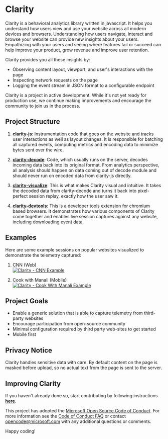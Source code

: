 # Clarity
Clarity is a behavioral analytics library written in javascript. It helps you understand how users view and use your website across all modern devices and browsers. Understanding how users navigate, interact and browse your website can provide new insights about your users. Empathizing with your users and seeing where features fail or succeed can help improve your product, grow revenue and improve user retention.

Clarity provides you all these insights by:
* Observing content layout, viewport, and user's interactions with the page
* Inspecting network requests on the page
* Logging the event stream in JSON format to a configurable endpoint

Clarity is a project in active development. While it's not yet ready for production use, we continue making improvements and encourage the community to join us in the process.

## Project Structure
1. **[clarity-js](https://github.com/microsoft/clarity/tree/master/packages/clarity-js)**: Instrumentation code that goes on the website and tracks user interactions as well as layout changes. It is responsible for batching all captured events, computing metrics and encoding data to minimize bytes sent over the wire.

2. **[clarity-decode](https://github.com/microsoft/clarity/tree/master/packages/clarity-decode)**: Code, which usually runs on the server, decodes incoming data back into its original format. From analytics perspective, all analysis should happen on data coming out of decode module and should never run on encoded data from clarity-js directly.

3. **[clarity-visualize](https://github.com/microsoft/clarity/tree/master/packages/clarity-visualize)**: This is what makes Clarity visual and intuitive. It takes the decoded data from clarity-decode and turns it back into pixel-perfect session replay, exactly how the user saw it.

4. **[clarity-devtools](https://github.com/microsoft/clarity/tree/master/packages/clarity-devtools)**: This is a developer tools extension for chromium based browsers. It demonstrates how various components of Clarity come together and enables live session captures against any website, including downloading event data.

## Examples
Here are some example sessions on popular websites visualized to demonstrate the telemetry captured:
1. CNN (Web)
</br><a href="https://thumbs.gfycat.com/AggressiveLankyAbyssiniangroundhornbill-size_restricted.gif"><img src="https://thumbs.gfycat.com/AggressiveLankyAbyssiniangroundhornbill-size_restricted.gif" title="Clarity - CNN Example"/></a>

2. Cook with Manali (Mobile)
</br><a href="https://thumbs.gfycat.com/CoolDependableAdamsstaghornedbeetle-size_restricted.gif"><img src="https://thumbs.gfycat.com/CoolDependableAdamsstaghornedbeetle-size_restricted.gif" title="Clarity - Cook With Manali Example"/></a> 

## Project Goals
* Enable a generic solution that is able to capture telemetry from third-party websites
* Encourage participation from open-source community
* Minimal configuration required by third party web-sites to get started
* Mobile first

## Privacy Notice
Clarity handles sensitive data with care. By default content on the page is masked before upload, so no actual text from the page is sent to the server.

## Improving Clarity
If you haven't already done so, start contributing by following instructions **[here](https://github.com/microsoft/clarity/blob/master/CONTRIBUTING.md)**.

This project has adopted the [Microsoft Open Source Code of Conduct](https://opensource.microsoft.com/codeofconduct/). For more information see the [Code of Conduct FAQ](https://opensource.microsoft.com/codeofconduct/faq/) or contact [opencode@microsoft.com](mailto:opencode@microsoft.com) with any additional questions or comments.

Happy coding!
